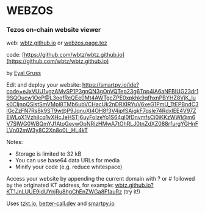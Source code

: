 # WEBZOS

### Tezos on-chain website viewer

web: [wbtz.github.io](https://wbtz.github.io) or [webzos.page.tez](https://webzos.tez.page)

code: [https://github.com/wbtz/wbtz.github.io](https://github.com/wbtz/wbtz.github.io)

by [Eyal Gruss](https://eyalgruss.com)

Edit and deploy your website: 
https://smartpy.io/ide?code=eJxVUU1vgzAMvSP1P3gnQN3gOnVQTep23g6Tpp4iA6aNFBIUG23dr19SQOucw1OeP@L3oofReQEe0Mt4AWTgcZPE0xpkhk9qfhxnPBYHZ8VjK_luk0CIjnpQSlstSmVMpl8TMb6ubVCHacUk2nDRXIRYuV6xeG1PmU_TtEPBndC3lGcZzFN7Rs8k9ST9w@P9JqnuXt4OH8f3V4jpfSAigkF7qsle74RdxIEE4V97ZEWLoX1VzhiIcq1vXHcJeHSTj6uyFoIzeYo1S64ql0fDnvmfsCi0iKKzWWI@m6V7SIWG0WBQmYJ1AtoGeywOpNRizHMwA7tOhRLJ0tnZdXZ088rfurgYGHnFLVn02mW3y8C2Xn8o0L_HL4kT

Notes: 
- Storage is limited to 32 kB
- You can use base64 data URLs for media
- Minify your code (e.g. reduce whitespace)

Access your website by appending the current domain with ? or # followed by the originated KT address, for example:
[wbtz.github.io?KT1JnLUUE9idUYnjRu8hgChEnZWGa8FfauRz](https://wbtz.github.io?KT1JnLUUE9idUYnjRu8hgChEnZWGa8FfauRz) (try it!)

Uses [tzkt.io](https://tzkt.io), [better-call.dev](https://better-call.dev) and [smartpy.io](https://smartpy.io)